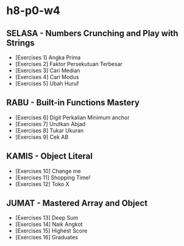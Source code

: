 # h8-p0-w4
## SELASA - Numbers Crunching and Play with Strings ##
- [Exercises 1] Angka Prima
- [Exercises 2] Faktor Persekutuan Terbesar
- [Exercises 3] Cari Median
- [Exercises 4] Cari Modus
- [Exercises 5] Ubah Huruf

## RABU - Built-in Functions Mastery ##
- [Exercises 6] Digit Perkalian Minimum anchor
- [Exercises 7] Urutkan Abjad
- [Exercises 8] Tukar Ukuran
- [Exercises 9] Cek AB

## KAMIS - Object Literal ##
- [Exercises 10] Change me
- [Exercises 11] Shopping Time!
- [Exercises 12] Toko X

## JUMAT - Mastered Array and Object ##
- [Exercises 13] Deep Sum
- [Exercises 14] Naik Angkot
- [Exercises 15] Highest Score
- [Exercises 16] Graduates
